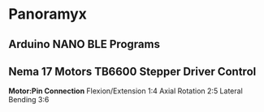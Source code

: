 # Panoramyx
Arduino NANO BLE Programs 
-------------------------
Nema 17 Motors 
TB6600 Stepper Driver Control
------------------------------
**Motor:Pin Connection**
Flexion/Extension
1:4
Axial Rotation
2:5
Lateral Bending
3:6
